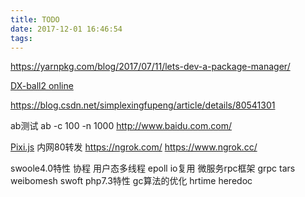 ```yaml
---
title: TODO
date: 2017-12-01 16:46:54
tags:
---
```


https://yarnpkg.com/blog/2017/07/11/lets-dev-a-package-manager/

[DX-ball2 online](http://dx-ball.ru/)

https://blog.csdn.net/simplexingfupeng/article/details/80541301

ab测试
ab -c 100 -n 1000 http://www.baidu.com.com/

[Pixi.js](http://www.pixijs.com/)
内网80转发
https://ngrok.com/
https://www.ngrok.cc/


swoole4.0特性
协程 用户态多线程 epoll io复用
微服务rpc框架 grpc tars weibomesh swoft
php7.3特性 gc算法的优化 hrtime heredoc


